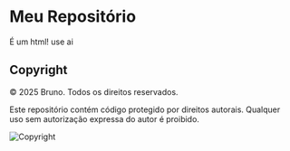 # Meu Repositório

É um html! use ai

## Copyright

© 2025 Bruno. Todos os direitos reservados.

Este repositório contém código protegido por direitos autorais. 
Qualquer uso sem autorização expressa do autor é proibido.

![Copyright](https://img.shields.io/badge/Copyright-2025%20Bruno-red)
